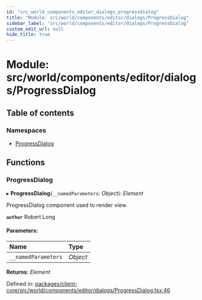 ```yaml
---
id: "src_world_components_editor_dialogs_progressdialog"
title: "Module: src/world/components/editor/dialogs/ProgressDialog"
sidebar_label: "src/world/components/editor/dialogs/ProgressDialog"
custom_edit_url: null
hide_title: true
---
```


# Module: src/world/components/editor/dialogs/ProgressDialog

## Table of contents

### Namespaces

- [ProgressDialog](src_world_components_editor_dialogs_progressdialog.progressdialog.md)

## Functions

### ProgressDialog

▸ **ProgressDialog**(`__namedParameters`: *Object*): *Element*

ProgressDialog component used to render view.

**`author`** Robert Long

#### Parameters:

Name | Type |
:------ | :------ |
`__namedParameters` | *Object* |

**Returns:** *Element*

Defined in: [packages/client-core/src/world/components/editor/dialogs/ProgressDialog.tsx:46](https://github.com/xr3ngine/xr3ngine/blob/673ad6a5f/packages/client-core/src/world/components/editor/dialogs/ProgressDialog.tsx#L46)
